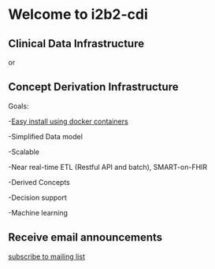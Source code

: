 # Welcome to i2b2-cdi


## Clinical Data Infrastructure

or

## Concept Derivation Infrastructure

Goals:

-[Easy install using docker containers](https://github.com/i2b2-cdi/i2b2-qs)

-Simplified Data model

-Scalable

-Near real-time ETL (Restful API and batch), SMART-on-FHIR

-Derived Concepts

-Decision support

-Machine learning

## Receive email announcements
[subscribe to mailing list](http://groups.google.com/group/i2b2-cdi/subscribe)
